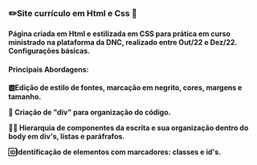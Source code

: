 ### ✏️Site currículo em Html e Css 📁
**Página criada em Html e estilizada em CSS para prática em curso ministrado na plataforma da DNC, realizado entre Out/22 e Dez/22. Configurações básicas.**
#### Principais Abordagens:
**🆎Edição de estilo de fontes, marcação em negrito, cores, margens e tamanho.** 
 
**📃 Criação de "div" para organização do código.** 
 
**👩‍⚖️ Hierarquia de componentes da escrita e sua organização dentro do body em div's, listas e paráfrafos.** 

**🆔Identificação de elementos com marcadores: classes e id's.**

